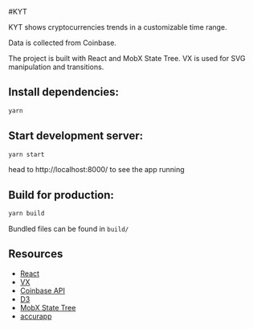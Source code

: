 #KYT

KYT shows cryptocurrencies trends in a customizable time range.

Data is collected from Coinbase.

The project is built with React and MobX State Tree.
VX is used for SVG manipulation and transitions.

## Install dependencies:

```sh
yarn
```

## Start development server:

```sh
yarn start
```

head to http://localhost:8000/ to see the app running

## Build for production:

```sh
yarn build
```

Bundled files can be found in `build/`

## Resources

- [React](https://facebook.github.io/react/)
- [VX](https://vx-demo.now.sh/)
- [Coinbase API](https://developers.coinbase.com/)
- [D3](https://d3js.org/)
- [MobX State Tree](https://github.com/mobxjs/mobx-state-tree)
- [accurapp](https://github.com/accurat/accurapp)
